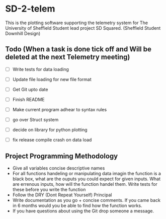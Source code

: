 # SD-2-telem
This is the plotting software supporting the telemetry system for The University of Sheffield Student lead project SD Squared. (Sheffield Student Downhill Design)


## Todo  (When a task is done tick off and Will be deleted at the next Telemetry meeting)
- [ ] Write tests for data loading
- [ ] Update file loading for new file format
- [ ] Get Git upto date
- [ ] Finish README
- [ ] Make current program adhear to syntax rules
- [ ] go over Struct system
- [ ] decide on library for python plotting
- [ ] fix release compile crash on data load


## Project Programming Methodology
- Give all variables concise descriptive names
- For all functions handeling or manipulating data imagin the function is a black box, what are the ouputs you could expect for given inputs. What are errenous inputs, how will the function handel them. Write tests for these before you write the function
- Follow the DRY (Dont Repeat Yourself) Principal
- Write documentation as you go + concise comments. If you came back in 6 months would you be able to find how the function works.
- If you have questions about using the Git drop someone a message.

